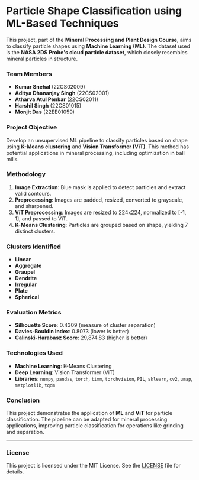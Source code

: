 # Particle Shape Classification using ML-Based Techniques

This project, part of the **Mineral Processing and Plant Design Course**, aims to classify particle shapes using **Machine Learning (ML)**. The dataset used is the **NASA 2DS Probe's cloud particle dataset**, which closely resembles mineral particles in structure.

### Team Members
- **Kumar Snehal** (22CS02009)
- **Aditya Dhananjay Singh** (22CS02001)
- **Atharva Atul Penkar** (22CS02011)
- **Harshil Singh** (22CS01015)
- **Monjit Das** (22EE01059)

### Project Objective
Develop an unsupervised ML pipeline to classify particles based on shape using **K-Means clustering** and **Vision Transformer (ViT)**. This method has potential applications in mineral processing, including optimization in ball mills.

### Methodology
1. **Image Extraction**: Blue mask is applied to detect particles and extract valid contours.
2. **Preprocessing**: Images are padded, resized, converted to grayscale, and sharpened.
3. **ViT Preprocessing**: Images are resized to 224x224, normalized to [-1, 1], and passed to ViT.
4. **K-Means Clustering**: Particles are grouped based on shape, yielding 7 distinct clusters.

### Clusters Identified
- **Linear**
- **Aggregate**
- **Graupel**
- **Dendrite**
- **Irregular**
- **Plate**
- **Spherical**

### Evaluation Metrics
- **Silhouette Score**: 0.4309 (measure of cluster separation)
- **Davies-Bouldin Index**: 0.8073 (lower is better)
- **Calinski-Harabasz Score**: 29,874.83 (higher is better)

### Technologies Used
- **Machine Learning**: K-Means Clustering
- **Deep Learning**: Vision Transformer (ViT)
- **Libraries**: `numpy`, `pandas`, `torch`, `timm`, `torchvision`, `PIL`, `sklearn`, `cv2`, `umap`, `matplotlib`, `tqdm`

### Conclusion
This project demonstrates the application of **ML** and **ViT** for particle classification. The pipeline can be adapted for mineral processing applications, improving particle classification for operations like grinding and separation.

---

### License
This project is licensed under the MIT License. See the [LICENSE](LICENSE) file for details.
